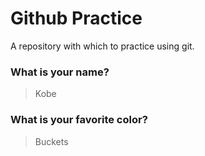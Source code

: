 # Github Practice

A repository with which to practice using git.

### What is your name?

> Kobe


### What is your favorite color?

> Buckets
